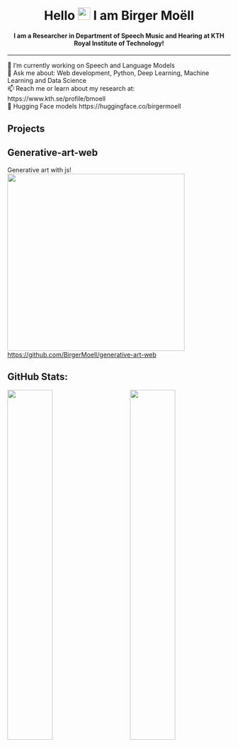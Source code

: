 
<!--
**BirgerMoell/BirgerMoell** is a ✨ _special_ ✨ repository because its `README.md` (this file) appears on your GitHub profile.

Here are some ideas to get you started:

- 🔭 I’m currently working on ...
- 🌱 I’m currently learning ...
- 👯 I’m looking to collaborate on ...
- 🤔 I’m looking for help with ...
- 💬 Ask me about ...
- 📫 How to reach me: ...
- 😄 Pronouns: ...
- ⚡ Fun fact: ...
-->


<h1 align="center">Hello <img src="https://media.giphy.com/media/hvRJCLFzcasrR4ia7z/giphy.gif" width="28"> I am Birger Moëll</h1>

<h4 align="center">I am a Researcher in Department of Speech Music and Hearing at KTH Royal Institute of Technology!  </h4>
<hr>
<p>
🔭 I’m currently working on Speech and Language Models <br/> 
💬 Ask me about: Web development, Python, Deep Learning, Machine Learning and Data Science <br/>
📫 Reach me or learn about my research at: https://www.kth.se/profile/bmoell <br/>
🤗 Hugging Face models https://huggingface.co/birgermoell <br/>
</p>

## Projects

## Generative-art-web

Generative art with js!
<img height="400px" src="https://i.imgur.com/Xg6UZV6.png"/>
https://github.com/BirgerMoell/generative-art-web


## GitHub Stats:

<img  src="https://github-readme-stats.vercel.app/api?username=birgermoell&show_icons=true&hide_border=true&theme=tokyonight" width="45%" align="right" >

<img  src="https://github-readme-streak-stats.herokuapp.com/?user=birgermoell&hide_border=true&theme=tokyonight" width="45%" >
<br />
